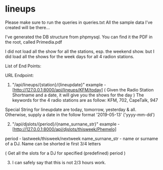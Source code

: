 # lineups

Please make sure to run the queries in queries.txt
All the sample data I've created will be there...

I've generated the DB structure from phpmysql. You can find it the PDF in the root, called Primedia.pdf

I did not load all the show for all the stations, esp. the weekend show. but I did load all the shows for the week days
for all 4 radion stations.

List of End Points:


URL Endpoint: 
1. "/api/lineups/{station}/{lineupdate}"
example - [http://127.0.0.1:8000/api/lineups/KFM/today]
( Given the Radio Station Shortname and a date, it will give you the shows for the day )
The keywords for the 4 radio stations are as follow: 
KFM, 702, CapeTalk, 947

Special String for lineupdate are today, tomorrow, yesterday & all. Otherwise, supply a date in the follow format '2019-05-13' ('yyyy-mm-dd')

2. "/api/djslots/{period}/{name_surnane_str}"
example - [http://127.0.0.1:8000/api/djslots/thisweek/Phemelo]

period - lastweek/thisweek/nextweek
name_surnane_str - name or surname of a DJ. Name can be shorted ie first 3/4 letters

( Get all the slots for a DJ for specified (predefined) period )

3. I can safely say that this is not 2/3 hours work.
